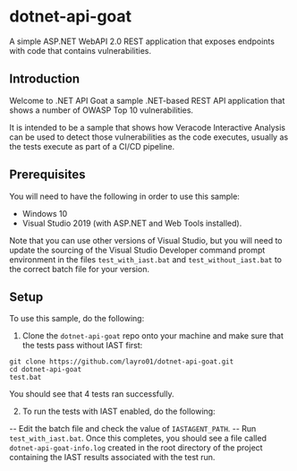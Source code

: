 # dotnet-api-goat
A simple ASP.NET WebAPI 2.0 REST application that exposes endpoints with code that contains vulnerabilities.

## Introduction
Welcome to .NET API Goat a sample .NET-based REST API application that shows a number of OWASP Top 10 vulnerabilities. 

It is intended to be a sample that shows how Veracode Interactive Analysis can be used to detect those vulnerabilities as the code executes, usually as the tests execute as part of a CI/CD pipeline.

## Prerequisites
You will need to have the following in order to use this sample:

- Windows 10
- Visual Studio 2019 (with ASP.NET and Web Tools installed). 

Note that you can use other versions of Visual Studio, but you will need to update the sourcing of the Visual Studio Developer command prompt environment in the files `test_with_iast.bat` and `test_without_iast.bat` to the correct batch file for your version.

## Setup
To use this sample, do the following:

1. Clone the `dotnet-api-goat` repo onto your machine and make sure that the tests pass without IAST first:

```dos
git clone https://github.com/layro01/dotnet-api-goat.git
cd dotnet-api-goat
test.bat
```
You should see that 4 tests ran successfully.

2. To run the tests with IAST enabled, do the following:

-- Edit the batch file and check the value of `IASTAGENT_PATH`.
-- Run `test_with_iast.bat`.
Once this completes, you should see a file called `dotnet-api-goat-info.log` created in the root directory of the project containing the IAST results associated with the test run.

